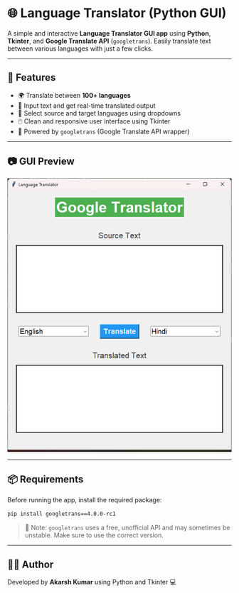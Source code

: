 # 🌐 Language Translator (Python GUI)

A simple and interactive **Language Translator GUI app** using **Python**, **Tkinter**, and **Google Translate API** (`googletrans`). Easily translate text between various languages with just a few clicks.

---

## 📌 Features

* 🌍 Translate between **100+ languages**
* 📝 Input text and get real-time translated output
* 🔄 Select source and target languages using dropdowns
* 🖱️ Clean and responsive user interface using Tkinter
* 🧠 Powered by `googletrans` (Google Translate API wrapper)

---

## 📷 GUI Preview

![Language Translator App Preview](Screenshot.png)

---

## 📦 Requirements

Before running the app, install the required package:

```bash
pip install googletrans==4.0.0-rc1
```

> 📌 Note: `googletrans` uses a free, unofficial API and may sometimes be unstable. Make sure to use the correct version.

---

## 🧑‍💻 Author

Developed by **Akarsh Kumar** using Python and Tkinter 💻
